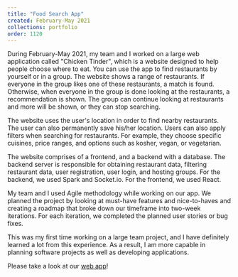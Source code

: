 ```yaml
---
title: "Food Search App"
created: February-May 2021
collections: portfolio
order: 1120
---
```


During February-May 2021, my team and I worked on a large web application called "Chicken Tinder", which is a website designed to help people choose where to eat. 
You can use the app to find restaurants by yourself or in a group. The website shows a range of restaurants. If everyone in the group likes one of these restaurants, a match is found. Otherwise, when everyone in the group is 
done looking at the restaurants, a recommendation is shown. The group can continue looking at restaurants and more will be shown, or they can stop searching.

The website uses the user's location in order to find nearby restaurants. The user can also permanently save his/her location. 
Users can also apply filters when searching for restaurants. For example, they choose specific cuisines,
price ranges, and options such as kosher, vegan, or vegetarian. 

The website comprises of a frontend, and a backend with a database. The backend server is responsible for obtaining restaurant data, filtering restaurant data, user registration, user login, and hosting groups. 
For the backend, we used Spark and Socket.io. For the frontend, we used React.

My team and I used Agile methodology while working on our app. We planned the project by looking at must-have features and nice-to-haves and creating a roadmap that
broke down our timeframe into two-week iterations. For each iteration, we completed the planned user stories or bug fixes.

This was my first time working on a large team project, and I have definitely learned a lot from this experience. As a result, I am more capable in planning software projects as well as developing applications.

Please take a look at our [web app](https://chicken-tinder-13.herokuapp.com)!
